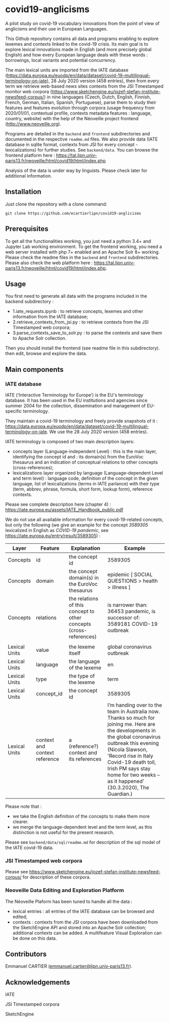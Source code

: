 # covid19-anglicisms
A pilot study on covid-19 vocabulary innovations from the point of view of anglicisms and their use in European Languages.

This Github repository contains all data and programs enabling to explore lexemes and contexts linked to the covid-19 crisis. Its main goal is to explore lexical innovations made in English (and more precisely global English) and how every European language deals with these words : borrowings, local variants and potential concurrency.

The main lexical units are imported from the IATE database (https://data.europa.eu/euodp/en/data/dataset/covid-19-multilingual-terminology-on-iate), 28 July 2020 version (458 entries), then from every term we retrieve web-based news sites contexts from the JSI Timestamped monitor web corpora (https://www.sketchengine.eu/jozef-stefan-institute-newsfeed-corpus/) in nine languages (Czech, Dutch, English, Finnish, French, German, Italian, Spanish, Portuguese), parse them to study their features and features evolution through corpora (usage frequency from 2020/01/01, contextual profile, contexts metadata features : language, country, website) with the help of the Néoveille project frontend (http://www.neoveille.org).

Programs are detailed in the ```backend``` and ```frontend``` subdirectories and documented in the respective ```readme.md``` files. We also provide data (IATE database in sqlite format, contexts from JSI for every concept - lexicalizations) for further studies. See ```backend/data```. You can browse the frontend platform here : https://tal.lipn.univ-paris13.fr/neoveille/html/covid19/html/index.php

Analysis of the data is under way by linguists. Please check later for additional information.

## Installation

Just clone the repository with a clone command:

```
git clone https://github.com/ecartierlipn/covid19-anglicisms
```


## Prerequisites

To get all the functionalities working, you just need a python 3.4+ and Jupyter Lab working environment. To get the frontend working, you need a web server installed with php 7+ enabled and an Apache Solr 8+ working. Please check the readme files in the ```backend``` and ```frontend``` subdirectories.
Please also check the web platform here : https://tal.lipn.univ-paris13.fr/neoveille/html/covid19/html/index.php.

## Usage
You first need to generate all data with the programs included in the backend subdirectory : 
- 1.iate_requests.ipynb : to retrieve concepts, lexemes and other information from the IATE database;
- 2.retrieve_contexts_from_jsi.py : to retrieve contexts from the JSI Timestamped web corpora;
- 3.parse_contexts_save_to_solr.py : to parse the contexts and save them to Apache Solr collection.

Then you should install the frontend (see readme file in this subdirectory). then edit, browse and explore the data.


## Main components

### IATE database

IATE (‘Interactive Terminology for Europe’) is the EU's terminology database. It has been used in the EU institutions and agencies since summer 2004 for the collection, dissemination and management of EU-specific terminology.

They maintain a covid-19 terminology and freely provide snapshots of it : https://data.europa.eu/euodp/en/data/dataset/covid-19-multilingual-terminology-on-iate.
We use the 28 July 2020 version (458 entries).

IATE terminology is composed of two main description layers: 
- concepts layer (Language-independent Level) : this is the main layer, identifying the concept id and : its domain(s) from the EuroVoc thesaurus and an indication of conceptual relations to other concepts (cross-references);
- lexicalizations layer organized by language (Language-dependent Level and term level) : language code, definition of the concept in the given language, list of lexicalizations (terms in IATE parlance) with their type (term, abbrev, phrase, formula, short form, lookup form), reference contexts.

Please see complete description here (chapter 4) : https://iate.europa.eu/assets/IATE_Handbook_public.pdf

We do not use all available information for every covid-19-related concepts, but only the following (we give an example for the concept *3589305* lexicalized in English as *COVID-19 pandemic*, see https://iate.europa.eu/entry/result/3589305) :

Layer | Feature | Explanation | Example
------------ | ------------- | ------------- | -------------
Concepts| id | the concept id | 3589305
Concepts| domain | the concept domain(s) in the EuroVoc thesaurus | epidemic [ SOCIAL QUESTIONS > health > illness ]
Concepts| relations | the relations of this concept to other concepts (cross-references) | is narrower than: 36453 pandemic, is successor of: 3589181 COVID-19 outbreak
|||
Lexical Units | value | the lexeme itself | global coronavirus outbreak
Lexical Units | language | the language of the lexeme | en
Lexical Units | type | the type of the lexeme | term
Lexical Units | concept_id | the concept id | 3589305
Lexical Units | context and context reference | a (reference?) context and its references | I’m handing over to the team in Australia now. Thanks so much for joining me. Here are the developments in the global coronavirus outbreak this evening (Nicola Slawson, 'Record rise in Italy Covid-19 death toll, Irish PM says stay home for two weeks – as it happened' (30.3.2020), The Guardian.)

Please note that :
- we take the English definition of the concepts to make them more clearer.
- we merge the language-dependent level and the term level, as this distinction is not useful for the present research.

Please see ```backend/data/sql/readme.md``` for description of the sql model of the IATE covid-19 data.

### JSI Timestamped web corpora

Please see https://www.sketchengine.eu/jozef-stefan-institute-newsfeed-corpus/ for description of these corpora. 

### Neoveille Data Editing and Exploration Platform

The Néoveille Plaform has been tuned to handle all the data :
- lexical entries : all entries of the IATE database can be browsed and edited;
- contexts : contexts from the JSI corpora have been downloaded from the SketchEngine API and stored into an Apache Solr collection; additional contexts can be added. A multifeature Visual Exploration can be done on this data.

## Contributors

Emmanuel CARTIER (emmanuel.cartier@lipn.univ-paris13.fr).

## Acknowledgements

IATE

JSI Timestamped corpora

SketchEngine
